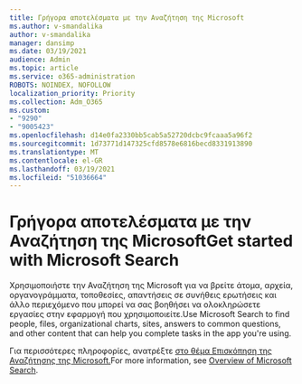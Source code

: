 ```yaml
---
title: Γρήγορα αποτελέσματα με την Αναζήτηση της Microsoft
ms.author: v-smandalika
author: v-smandalika
manager: dansimp
ms.date: 03/19/2021
audience: Admin
ms.topic: article
ms.service: o365-administration
ROBOTS: NOINDEX, NOFOLLOW
localization_priority: Priority
ms.collection: Adm_O365
ms.custom:
- "9290"
- "9005423"
ms.openlocfilehash: d14e0fa2330bb5cab5a52720dcbc9fcaaa5a96f2
ms.sourcegitcommit: 1d73771d147325cfd8578e6816becd8331913890
ms.translationtype: MT
ms.contentlocale: el-GR
ms.lasthandoff: 03/19/2021
ms.locfileid: "51036664"
---
```

# <a name="get-started-with-microsoft-search"></a><span data-ttu-id="cb223-102">Γρήγορα αποτελέσματα με την Αναζήτηση της Microsoft</span><span class="sxs-lookup"><span data-stu-id="cb223-102">Get started with Microsoft Search</span></span>

<span data-ttu-id="cb223-103">Χρησιμοποιήστε την Αναζήτηση της Microsoft για να βρείτε άτομα, αρχεία, οργανογράμματα, τοποθεσίες, απαντήσεις σε συνήθεις ερωτήσεις και άλλο περιεχόμενο που μπορεί να σας βοηθήσει να ολοκληρώσετε εργασίες στην εφαρμογή που χρησιμοποιείτε.</span><span class="sxs-lookup"><span data-stu-id="cb223-103">Use Microsoft Search to find people, files, organizational charts, sites, answers to common questions, and other content that can help you complete tasks in the app you're using.</span></span>

<span data-ttu-id="cb223-104">Για περισσότερες πληροφορίες, ανατρέξτε [στο θέμα Επισκόπηση της Αναζήτησης της Microsoft.](https://docs.microsoft.com/microsoftsearch/overview-microsoft-search)</span><span class="sxs-lookup"><span data-stu-id="cb223-104">For more information, see [Overview of Microsoft Search](https://docs.microsoft.com/microsoftsearch/overview-microsoft-search).</span></span>